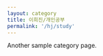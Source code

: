 ```yaml
---
layout: category
title: 이희진/개인공부
permalink: '/hj/study'
---
```


Another sample category page.